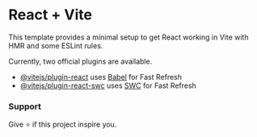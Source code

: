 # React + Vite

This template provides a minimal setup to get React working in Vite with HMR and some ESLint rules.

Currently, two official plugins are available.

- [@vitejs/plugin-react](https://github.com/vitejs/vite-plugin-react/blob/main/packages/plugin-react/README.md) uses [Babel](https://babeljs.io/) for Fast Refresh
- [@vitejs/plugin-react-swc](https://github.com/vitejs/vite-plugin-react-swc) uses [SWC](https://swc.rs/) for Fast Refresh

### Support

Give ⭐ if this project inspire you.

